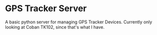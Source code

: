 # GPS Tracker Server #
A basic python server for managing GPS Tracker Devices.
Currently only looking at Coban TK102, since that's what I have.
